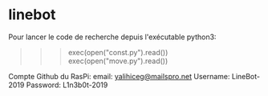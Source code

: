 # linebot

Pour lancer le code de recherche depuis l'exécutable python3:
>>> exec(open("const.py").read())
>>> exec(open("move.py").read())

Compte Github du RasPi:
email: yalihiceg@mailspro.net
Username: LineBot-2019
Password: L1n3b0t-2019
